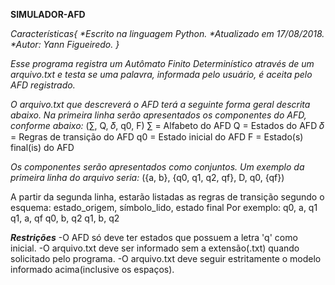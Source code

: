 <b>SIMULADOR-AFD</b>

<i>Características{
                *Escrito na linguagem Python.
                *Atualizado em 17/08/2018.
                *Autor: Yann Figueiredo.
                }</i>

<i>Esse programa registra um Autômato Finito Determinístico através de um arquivo.txt e testa se uma palavra, informada pelo usuário, é aceita pelo AFD registrado.</i>

<i>O arquivo.txt que descreverá o AFD terá a seguinte forma geral descrita abaixo. Na primeira linha serão apresentados os componentes do AFD, conforme abaixo:</i>
(∑︀, Q, 𝛿, q0, F)
∑︀ = Alfabeto do AFD
Q = Estados do AFD
𝛿 = Regras de transição do AFD
q0 = Estado inicial do AFD
F = Estado(s) final(is) do AFD

<i>Os componentes serão apresentados como conjuntos. Um exemplo da primeira linha do
arquivo seria:</i>
({a, b}, {q0, q1, q2, qf}, D, q0, {qf})

A partir da segunda linha, estarão listadas as regras de transição segundo o esquema:
estado_origem, símbolo_lido, estado final
Por exemplo:
q0, a, q1
q1, a, qf
q0, b, q2
q1, b, q2

***Restrições***
-O AFD só deve ter estados que possuem a letra 'q' como inicial.
-O arquivo.txt deve ser informado sem a extensão(.txt) quando solicitado pelo programa.
-O arquivo.txt deve seguir estritamente o modelo informado acima(inclusive os espaços).

